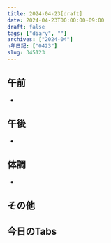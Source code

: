 ```yaml
---
title: 2024-04-23[draft]
date: 2024-04-23T00:00:00+09:00
draft: false
tags: ["diary", ""]
archives: ["2024-04"]
n年日記: ["0423"]
slug: 345123
---
```

## 午前
- 
## 午後
- 
## 体調
- 
## その他
## 今日のTabs